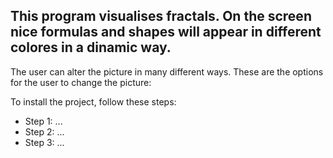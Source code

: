 ## This program visualises fractals. On the screen nice formulas and shapes will appear in different colores in a dinamic way.
The user can alter the picture in many different ways. These are the options for the user to change the picture:

To install the project, follow these steps:
- Step 1: ...
- Step 2: ...
- Step 3: ...
